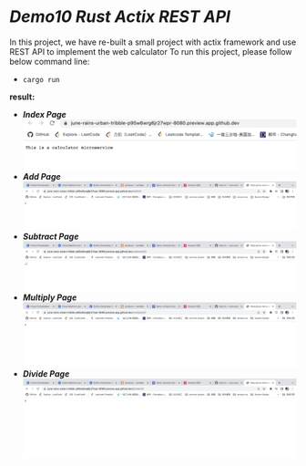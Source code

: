 # ***Demo10 Rust Actix REST API***

In this project, we have re-built a  small project with actix framework and use REST API to implement the web calculator
To run this project, please follow below command line:  
* `cargo run`  

**result:**
* ***Index Page***  
    ![index](./index.png)
* ***Add Page*** 
    ![add](./add.png)
* ***Subtract Page***  
    ![subtract](./subtract.png)
* ***Multiply Page***
    ![multiply](./multiply.png)  
* ***Divide Page*** 
    ![divide](./divide.png)